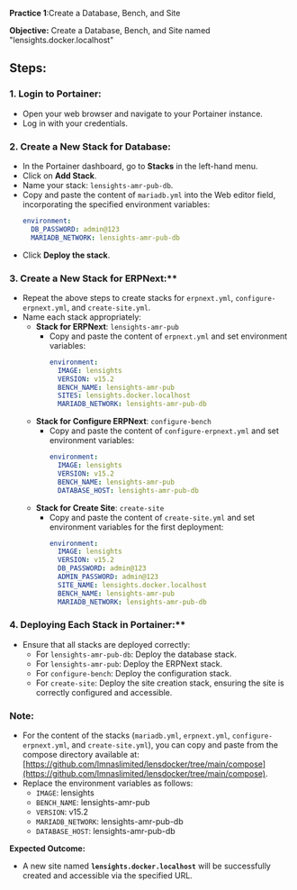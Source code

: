 

**Practice 1**:Create a Database, Bench, and Site

**Objective:** Create a Database, Bench, and Site named "lensights.docker.localhost"

## Steps:

### 1. Login to Portainer:
   - Open your web browser and navigate to your Portainer instance.
   - Log in with your credentials.

### 2. Create a New Stack for Database:
   - In the Portainer dashboard, go to **Stacks** in the left-hand menu.
   - Click on **Add Stack**.
   - Name your stack: `lensights-amr-pub-db`.
   - Copy and paste the content of `mariadb.yml` into the Web editor field, incorporating the specified environment variables:
     ```yaml
     environment:
       DB_PASSWORD: admin@123
       MARIADB_NETWORK: lensights-amr-pub-db
     ```
   - Click **Deploy the stack**.

### 3. Create a New Stack for ERPNext:**
   - Repeat the above steps to create stacks for `erpnext.yml`, `configure-erpnext.yml`, and `create-site.yml`.
   - Name each stack appropriately:
     - **Stack for ERPNext**: `lensights-amr-pub`
       - Copy and paste the content of `erpnext.yml` and set environment variables:
         ```yaml
         environment:
           IMAGE: lensights
           VERSION: v15.2
           BENCH_NAME: lensights-amr-pub
           SITES: lensights.docker.localhost
           MARIADB_NETWORK: lensights-amr-pub-db
         ```
     - **Stack for Configure ERPNext**: `configure-bench`
       - Copy and paste the content of `configure-erpnext.yml` and set environment variables:
         ```yaml
         environment:
           IMAGE: lensights
           VERSION: v15.2
           BENCH_NAME: lensights-amr-pub
           DATABASE_HOST: lensights-amr-pub-db
         ```
     - **Stack for Create Site**: `create-site`
       - Copy and paste the content of `create-site.yml` and set environment variables for the first deployment:
         ```yaml
         environment:
           IMAGE: lensights
           VERSION: v15.2
           DB_PASSWORD: admin@123
           ADMIN_PASSWORD: admin@123
           SITE_NAME: lensights.docker.localhost
           BENCH_NAME: lensights-amr-pub
           MARIADB_NETWORK: lensights-amr-pub-db
         ```

### 4. Deploying Each Stack in Portainer:**
   - Ensure that all stacks are deployed correctly:
     - For `lensights-amr-pub-db`: Deploy the database stack.
     - For `lensights-amr-pub`: Deploy the ERPNext stack.
     - For `configure-bench`: Deploy the configuration stack.
     - For `create-site`: Deploy the site creation stack, ensuring the site is correctly configured and accessible.

### Note:
- For the content of the stacks (`mariadb.yml`, `erpnext.yml`, `configure-erpnext.yml`, and `create-site.yml`), you can copy and paste from the compose directory available at: [https://github.com/lmnaslimited/lensdocker/tree/main/compose](https://github.com/lmnaslimited/lensdocker/tree/main/compose).
- Replace the environment variables as follows:
  - `IMAGE`: lensights
  - `BENCH_NAME`: lensights-amr-pub
  - `VERSION`: v15.2
  - `MARIADB_NETWORK`: lensights-amr-pub-db
  - `DATABASE_HOST`: lensights-amr-pub-db


**Expected Outcome:**
- A new site named **`lensights.docker.localhost`** will be successfully created and accessible via the specified URL.
<!--stackedit_data:
eyJoaXN0b3J5IjpbMTA0NjUyMDI5MCwyMDg1NTA5NjUsOTI2Nj
Q1NTQsLTkxNjg3ODU4LC0yMDg4NzQ2NjEyLC0xMjk0ODUzOTIy
LDIwMzUwMDk1MjAsNDk3ODE4ODEwXX0=
-->